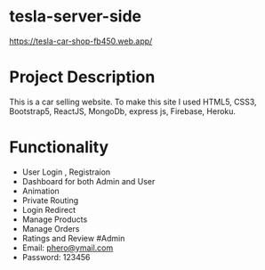 # tesla-server-side
https://tesla-car-shop-fb450.web.app/
# Project Description

This is a car selling website. To make this site I used HTML5, CSS3, Bootstrap5, ReactJS, MongoDb, express js, Firebase, Heroku.

# Functionality

- User Login , Registraion
- Dashboard for both Admin and User
- Animation
- Private Routing
- Login Redirect
- Manage Products
- Manage Orders
- Ratings and Review
#Admin
- Email: phero@ymail.com
- Password: 123456
